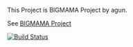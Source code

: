 This Project is BIGMAMA Project by agun.

See [BIGMAMA Project](https://github.com/PRJECT-BIGMAMA/BIGMAMA-DOC)

[![Build Status](https://travis-ci.org/agune/BIGMAMA-AGUN.png?branch=master)](https://travis-ci.org/agune/BIGMAMA-AGUN)
